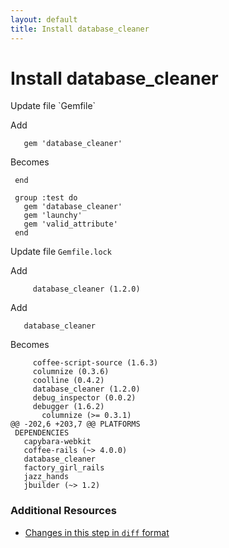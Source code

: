 ```yaml
---
layout: default
title: Install database_cleaner
---
```


<h1 id="main">Install database_cleaner</h1>
Update file `Gemfile`

Add
<pre><code>   gem &#39;database_cleaner&#39;</code></pre>


Becomes
<pre><code> end
 
 group :test do
   gem &#39;database_cleaner&#39;
   gem &#39;launchy&#39;
   gem &#39;valid_attribute&#39;
 end
</code></pre>


Update file `Gemfile.lock`

Add
<pre><code>     database_cleaner (1.2.0)</code></pre>


Add
<pre><code>   database_cleaner</code></pre>


Becomes
<pre><code>     coffee-script-source (1.6.3)
     columnize (0.3.6)
     coolline (0.4.2)
     database_cleaner (1.2.0)
     debug_inspector (0.0.2)
     debugger (1.6.2)
       columnize (&gt;= 0.3.1)
@@ -202,6 +203,7 @@ PLATFORMS
 DEPENDENCIES
   capybara-webkit
   coffee-rails (~&gt; 4.0.0)
   database_cleaner
   factory_girl_rails
   jazz_hands
   jbuilder (~&gt; 1.2)
</code></pre>



### Additional Resources

* [Changes in this step in `diff` format](https://github.com/stevenhallen/rails_getting_started_bdd/commit/18bbdf41a04a195f42d0c53a49d6d67812df83e4)

